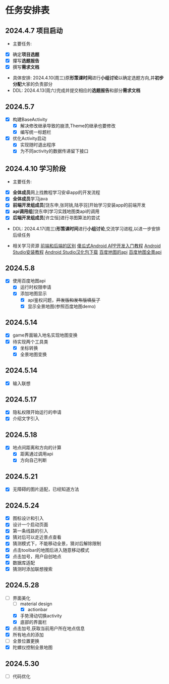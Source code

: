 # 任务安排表


## 2024.4.7 项目启动
- 主要任务: 
- [x] 确定**项目选题**
- [x] 攥写**选题报告**
- [x] 撰写**需求文档**
- 具体安排: 2024.4.10(周三)原**形策课时间**进行**小组讨论**以确定选题方向,并**初步分配**大家的负责部分
- DDL: 2024.4.13(周六)完成并提交相应的**选题报告**和部分**需求文档**

## 2024.5.7
- [x] 构建BaseActivity
  - [x] 解决修改继承导致的崩溃,Theme的继承也要修改  
  - [x] 编写统一标题栏
- [x] 优化Activity启动
  - [x] 实现随时退出程序
  - [x] 为不同activity的数据传递留下接口

## 2024.4.10 学习阶段
- 主要任务:
- [x] **全体成员**网上找教程学习安卓app的开发流程
- [x] **全体成员**学习java
- [x] **前端开发组成员**[饶东申,张珂铫,陆亭羽]开始学习安装app的前端开发
- [x] **api调用组**[饶东申]学习实践地图类api的调用
- [x] **后端开发组成员**[许立恒]进行寻图算法的尝试
- DDL: 2024.4.17(周三)**形策课时间**进行**小组讨论**,交流学习进程,以进一步安排后续任务

- 相关学习资源
[前端和后端的区别](https://zhuanlan.zhihu.com/p/83515211)
[傻瓜式Android APP开发入门教程](https://www.runoob.com/w3cnote/android-app-develop-learning.html)
[Android Studio安装教程](https://blog.csdn.net/qq_38436214/article/details/105073213)
[Android Studio汉化包下载](https://plugins.jetbrains.com/plugin/13710-chinese-simplified-language-pack----/versions)
[百度地图的api](https://lbsyun.baidu.com/faq/api?title=androidsdk)
[百度地图全景api](https://lbsyun.baidu.com/faq/api?title=android-panosdk/guide/helloworld)

## 2024.5.8
- [x] 使用百度地图api
  - [x] 运行时权限申请
  - [x] 添加地图显示
    - [x] api鉴权问题，~~开发版和发布版填反了~~
    - [x] 显示全景地图(参照百度地图demo)

## 2024.5.14
- [x] game界面输入地名实现地图变换
- [x] 待实现两个工具类
  - [x] 坐标转换
  - [x] 全景地图变换

## 2024.5.14
- [x] 输入联想

## 2024.5.17
- [x] 隐私权限开始运行的申请
- [x] 介绍文字引入

## 2024.5.18
- [x] 地点间距离和方向的计算
  - [x] 距离通过调用api
  - [x] 方向自己判断

## 2024.5.21
- [x] 无障碍的图片适配，已经知道方法

## 2024.5.24
- [x] 图标设计和引入
- [x] 设计一个启动页面
- [x] 第一条线路的引入
- [x] 猜对后可以走近景点查看
- [x] 猜测模式下，不能移动全景，猜对后解除限制
- [x] 点击toolbar的地图后进入随意移动模式
- [x] 点击加号，用户自创地点
- [x] 数据库适配
- [x] 猜测时添加联想搜索 

## 2024.5.28
- [ ] 界面美化
  - [ ] material design
    - [x] actionbar
  - [x] 手势滑动切换activity
  - [x] 底部的界面栏
- [x] 点击加号,获取当前用户所在地点信息
- [x] 所有地点的添加
- [ ] 全景位置更换
- [x] 陀螺仪控制全景地图

## 2024.5.30
- [ ] 代码优化